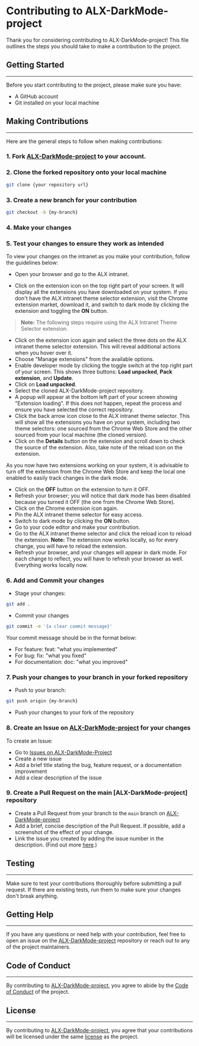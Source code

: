# Contributing to ALX-DarkMode-project

Thank you for considering contributing to ALX-DarkMode-project! This file outlines the steps you should take to make a contribution to the project.

## Getting Started
----

Before you start contributing to the project, please make sure you have:
- A GitHub account
- Git installed on your local machine

## Making Contributions
----

Here are the general steps to follow when making contributions:

### 1. Fork [ALX-DarkMode-project](https://github.com/vinsky001/ALX-DarkMode-project) to your account.

### 2. Clone the forked repository onto your local machine

 ```bash
git clone {your repository url}
```
### 3. Create a new branch for your contribution

```bash
git checkout -b {my-branch}
```
### 4. Make your changes

### 5. Test your changes to ensure they work as intended


To view your changes on the intranet as you make your contribution, follow the guidelines below:

- Open your browser and go to the ALX intranet.

- Click on the extension icon on the top right part of your screen. It will display all the extensions you have downloaded on your system. If you don't have the ALX intranet theme selector extension, visit the Chrome extension market, download it, and switch to dark mode by clicking the extension and toggling the **ON** button.

> **Note:** The following steps require using the ALX Intranet Theme Selector extension.

- Click on the extension icon again and select the three dots on the ALX intranet theme selector extension. This will reveal additional actions when you hover over it.
- Choose "Manage extensions" from the available options.
- Enable developer mode by clicking the toggle switch at the top right part of your screen. This shows three buttons: **Load unpacked**, **Pack extension**, and **Update**.
- Click on **Load unpacked**.
- Select the cloned ALX-DarkMode-project repository.
- A popup will appear at the bottom left part of your screen showing "Extension loading". If this does not happen, repeat the process and ensure you have selected the correct repository.
- Click the back arrow icon close to the ALX intranet theme selector. This will show all the extensions you have on your system, including two theme selectors: one sourced from the Chrome Web Store and the other sourced from your local machine (the cloned version).
- Click on the **Details** button on the extension and scroll down to check the source of the extension. Also, take note of the reload icon on the extension.

As you now have two extensions working on your system, it is advisable to turn off the extension from the Chrome Web Store and keep the local one enabled to easily track changes in the dark mode.

- Click on the **OFF** button on the extension to turn it OFF.
- Refresh your browser; you will notice that dark mode has been disabled because you turned it OFF (the one from the Chrome Web Store).
- Click on the Chrome extension icon again.
- Pin the ALX intranet theme selector for easy access.
- Switch to dark mode by clicking the **ON** button.
- Go to your code editor and make your contribution.
- Go to the ALX intranet theme selector and click the reload icon to reload the extension. **Note:** The extension now works locally, so for every change, you will have to reload the extension.
- Refresh your browser, and your changes will appear in dark mode. For each change to reflect, you will have to refresh your browser as well. Everything works locally now.

### 6. Add and Commit your changes

- Stage your changes:
```bash
git add .
```
- Commit your changes
```bash
git commit -m '{a clear commit message}'
```
Your commit message should be in the format below:
- For feature: feat: "what you implemented"
- For bug: fix: "what you fixed"
- For documentation: doc: "what you improved"

### 7. Push your changes to your branch in your forked repository

- Push to your branch: 
```bash
git push origin {my-branch}
```
- Push your changes to your fork of the repository

### 8. Create an Issue on [ALX-DarkMode-project](https://github.com/vinsky001/ALX-DarkMode-project) for your changes

To create an Issue:
- Go to [Issues on ALX-DarkMode-Project](https://github.com/vinsky001/ALX-DarkMode-project/issues)
- Create a new issue
- Add a brief title stating the bug, feature request, or a documentation improvement
- Add a clear description of the issue

### 9. Create a Pull Request on the main [ALX-DarkMode-project] repository

- Create a Pull Request from your branch to the `main` branch on [ALX-DarkMode-project](https://github.com/vinsky001/ALX-DarkMode-project)
- Add a brief, concise description of the Pull Request. If possible, add a screenshot of the effect of your change.
- Link the issue you created by adding the issue number in the description. (Find out more [here](https://docs.github.com/en/issues/tracking-your-work-with-issues/linking-a-pull-request-to-an-issue).)

## Testing
----
Make sure to test your contributions thoroughly before submitting a pull request. If there are existing tests, run them to make sure your changes don't break anything.

## Getting Help
----
If you have any questions or need help with your contribution, feel free to open an issue on the [ALX-DarkMode-project](https://github.com/vinsky001/ALX-DarkMode-project) repository or reach out to any of the project maintainers.

## Code of Conduct
----
By contributing to [ALX-DarkMode-project](https://github.com/vinsky001/ALX-DarkMode-project), you agree to abide by the [Code of Conduct](https://github.com/vinsky001/ALX-DarkMode-project/blob/main/CODE_OF_CONDUCT.md) of the project.

## License
----
By contributing to [ALX-DarkMode-project](https://github.com/vinsky001/ALX-DarkMode-project), you agree that your contributions will be licensed under the same [license](https://github.com/vinsky001/ALX-DarkMode-project//blob/main/LICENSE.md) as the project.